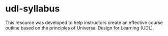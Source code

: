 # udl-syllabus
This resource was developed to help instructors create an effective course outline based on the principles of Universal Design for Learning (UDL).

